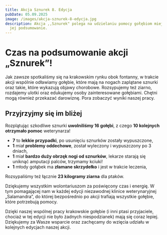 ```yaml
---
title: Akcja Sznurek 8. Edycja
pubDate: 05.09.2025
image: /images/akcja-sznurek-8-edycja.jpg
description: Akcja ,,Sznurek" polega na udzielaniu pomocy gołębiom miejskim, oto
  jej podsumowanie.
---
```

# Czas na podsumowanie akcji „Sznurek”!

Jak zawsze spotkaliśmy się na krakowskim rynku obok fontanny, w trakcie akcji wspólnie odławiamy gołębie, które mają na nogach zaplątane sznurki oraz takie, które wykazują objawy chorobowe. Rozsypujemy też ziarno, rozdajemy ulotki oraz edukujemy osoby zainteresowane gołębiami. Chętni mogą również przekazać darowiznę. Pora zobaczyć wyniki naszej pracy.

## Przyjrzyjmy się im bliżej

Rozplątując szkodliwe sznurki **uwolniliśmy 16 gołębi**, z czego **10 kolejnych otrzymało pomoc** weterynarza! 

* **7** to **lekkie przypadki**, po usunięciu sznurków zostały wypuszczone,
* **1** miał **problemy oddechowe**, został wyleczony i wypuszczony po 3 dniach,
* **1** miał **bardzo duży obrzęk nogi od sznurków**, lekarze starają się uniknąć amputacji palców, trzymamy kciuki!
* **1** młody gołąbek ma **złamane skrzydełko** i jest w trakcie leczenia,

Rozsypaliśmy też łącznie **23 kilogramy ziarna** dla ptaków.

Dziękujemy wszystkim wolontariuszom za poświęcony czas i energię. W tym pomagającej nam w każdej edycji niezawodnej klinice weterynaryjnej „Salamandra”, do której bezpośrednio po akcji trafiają wszystkie gołębie, które potrzebują pomocy. 

Dzięki naszej wspólnej pracy krakowskie gołębie (i inni ptasi przyjaciele, chociaż w tej edycji nie było żadnych niespodzianek) mają się coraz lepiej. Dziękujemy za Wasze wsparcie oraz zachęcamy do wzięcia udziału w kolejnych edycjach naszej akcji.
